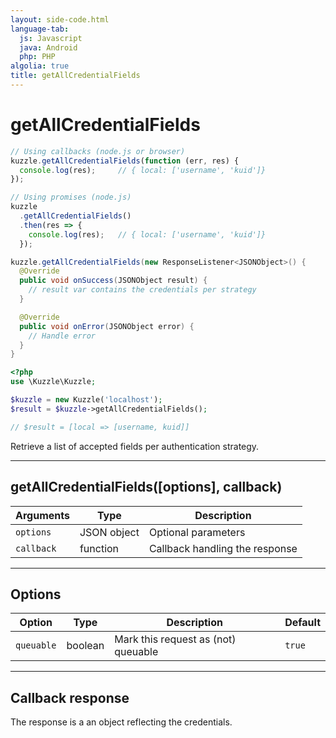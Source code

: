 ```yaml
---
layout: side-code.html
language-tab:
  js: Javascript
  java: Android
  php: PHP
algolia: true
title: getAllCredentialFields
---
```


# getAllCredentialFields

```js
// Using callbacks (node.js or browser)
kuzzle.getAllCredentialFields(function (err, res) {
  console.log(res);     // { local: ['username', 'kuid']}
});

// Using promises (node.js)
kuzzle
  .getAllCredentialFields()
  .then(res => {
    console.log(res);   // { local: ['username', 'kuid']}
  });
```

```java
kuzzle.getAllCredentialFields(new ResponseListener<JSONObject>() {
  @Override
  public void onSuccess(JSONObject result) {
    // result var contains the credentials per strategy
  }

  @Override
  public void onError(JSONObject error) {
    // Handle error
  }
}
```

```php
<?php
use \Kuzzle\Kuzzle;

$kuzzle = new Kuzzle('localhost');
$result = $kuzzle->getAllCredentialFields();

// $result = [local => [username, kuid]]
```

Retrieve a list of accepted fields per authentication strategy.

---

## getAllCredentialFields([options], callback)

| Arguments | Type | Description
|-----------|------|------------
| `options` | JSON object | Optional parameters
| `callback`| function | Callback handling the response

---

## Options

| Option | Type | Description | Default
|--------|------|-------------|---------
| `queuable` | boolean | Mark this request as (not) queuable | `true`

---

## Callback response

The response is a an object reflecting the credentials.
